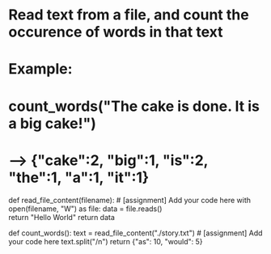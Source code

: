 # Read text from a file, and count the occurence of words in that text
# Example:
# count_words("The cake is done. It is a big cake!") 
# --> {"cake":2, "big":1, "is":2, "the":1, "a":1, "it":1}

def read_file_content(filename):
    # [assignment] Add your code here 
    with open(filename, "W") as file:
        data = file.reads()    
    return "Hello World"
    return data


def count_words():
    text = read_file_content("./story.txt")
    # [assignment] Add your code here
    text.split("/n")
    return {"as": 10, "would": 5}
